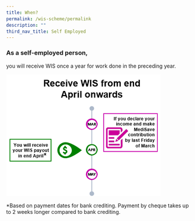 ```yaml
---
title: When?
permalink: /wis-scheme/permalink
description: ""
third_nav_title: Self Employed
---
```

### As a self-employed person,

you will receive WIS once a year for work done in the preceding year.

![](/images/WIS11.png)

*Based on payment dates for bank crediting. Payment by cheque takes up to 2 weeks longer compared to bank crediting.